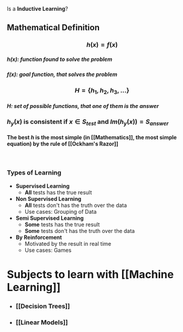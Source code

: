  Is a **Inductive Learning**?

## **Mathematical Definition**

### $$ h(x) = f(x)$$
##### $h(x):$ function found to solve the problem
#####  $f(x):$  goal function, that solves the problem

### $$H = \{h_1, h_2, h_3, \dots\}$$
##### $H:$ set of possible functions, that one of them is the answer

### $h_y(x)$ is consistent if  $x \in S_{test}$  and  $Im(h_y(x)) = S_{answer}$

#### The best $h$ is the most simple (in [[Mathematics]], the most simple equation) by the rule of [[Ockham's Razor]]

<br>

### **Types of Learning**
- **Supervised Learning**
	- **All** tests has the true result
- **Non Supervised Learning**
	- **All** tests don't has the truth over the data
	- Use cases: Grouping of Data
- **Semi Supervised Learning**
	- **Some** tests has the true result
	- **Some** tests don't has the truth over the data
- **By Reinforcement**
	- Motivated by the result in real time
	- Use cases: Games


# Subjects to learn with [[Machine Learning]]

- ### [[Decision Trees]]
- ### [[Linear Models]]